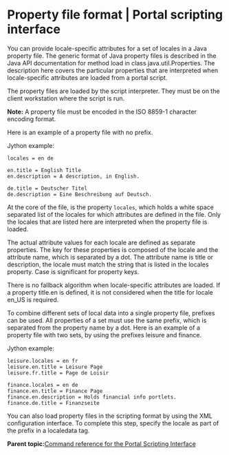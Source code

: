 # Property file format \| Portal scripting interface

You can provide locale-specific attributes for a set of locales in a Java property file. The generic format of Java property files is described in the Java API documentation for method load in class java.util.Properties. The description here covers the particular properties that are interpreted when locale-specific attributes are loaded from a portal script.

The property files are loaded by the script interpreter. They must be on the client workstation where the script is run.

**Note:** A property file must be encoded in the ISO 8859-1 character encoding format.

Here is an example of a property file with no prefix.

Jython example:

```
locales = en de

en.title = English Title
en.description = A description, in English.

de.title = Deutscher Titel
de.description = Eine Beschreibung auf Deutsch.
```

At the core of the file, is the property `locales`, which holds a white space separated list of the locales for which attributes are defined in the file. Only the locales that are listed here are interpreted when the property file is loaded.

The actual attribute values for each locale are defined as separate properties. The key for these properties is composed of the locale and the attribute name, which is separated by a dot. The attribute name is title or description, the locale must match the string that is listed in the locales property. Case is significant for property keys.

There is no fallback algorithm when locale-specific attributes are loaded. If a property title.en is defined, it is not considered when the title for locale en\_US is required.

To combine different sets of local data into a single property file, prefixes can be used. All properties of a set must use the same prefix, which is separated from the property name by a dot. Here is an example of a property file with two sets, by using the prefixes leisure and finance.

Jython example:

```
leisure.locales = en fr
leisure.en.title = Leisure Page
leisure.fr.title = Page de Loisir

finance.locales = en de
finance.en.title = Finance Page
finance.en.description = Holds financial info portlets.
finance.de.title = Finanzseite
```

You can also load property files in the scripting format by using the XML configuration interface. To complete this step, specify the locale as part of the prefix in a localedata tag.

**Parent topic:**[Command reference for the Portal Scripting Interface](../admin-system/adpsicrf.md)

